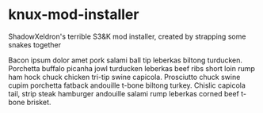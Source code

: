 # knux-mod-installer
ShadowXeldron's terrible S3&amp;K mod installer, created by strapping some snakes together

Bacon ipsum dolor amet pork salami ball tip leberkas biltong turducken. Porchetta buffalo picanha jowl turducken leberkas beef ribs short loin rump ham hock chuck chicken tri-tip swine capicola. Prosciutto chuck swine cupim porchetta fatback andouille t-bone biltong turkey. Chislic capicola tail, strip steak hamburger andouille salami rump leberkas corned beef t-bone brisket.
